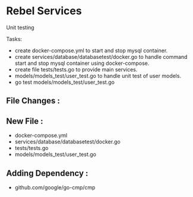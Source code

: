 # Rebel Services

Unit testing

Tasks:
- create docker-compose.yml to start and stop mysql container.
- create services/database/databasetest/docker.go to handle command start and stop mysql container using docker-compose.
- create file tests/tests.go to provide main services.
- models/models_test/user_test.go to handle unit test of user models.
- go test models/models_test/user_test.go 

## File Changes :


## New File :
- docker-compose.yml
- services/database/databasetest/docker.go
- tests/tests.go
- models/models_test/user_test.go

## Adding Dependency :
- github.com/google/go-cmp/cmp
